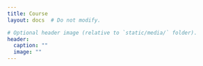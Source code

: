 ```yaml
---
title: Course
layout: docs  # Do not modify.

# Optional header image (relative to `static/media/` folder).
header:
  caption: ""
  image: ""
---
```


